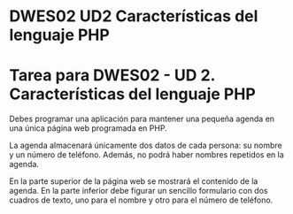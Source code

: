 # DWES02 UD2 Características del lenguaje PHP

<h1>Tarea para DWES02 - UD 2. Características del lenguaje PHP</h1>
<p>Debes programar una aplicación para mantener una pequeña agenda en una única página web programada en PHP.</p>

<p>La agenda almacenará únicamente dos datos de cada persona: su nombre y un número de teléfono. Además, no podrá haber nombres repetidos en la agenda.</p>

<p>En la parte superior de la página web se mostrará el contenido de la agenda. En la parte inferior debe figurar un sencillo formulario con dos cuadros de texto, uno para el nombre y otro para el número de teléfono.</p>
<figure>
<img alt="Captura de Firefox con agenda vacía" src="./images/captura1.png />
<figcaption>Captura de Firefox con agenda vacía</figcaption>
</figure>
